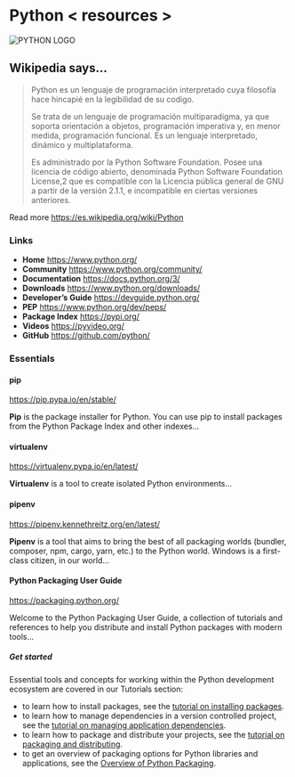 # Python < resources >

![PYTHON LOGO](https://upload.wikimedia.org/wikipedia/commons/c/c3/Python-logo-notext.svg)

## Wikipedia says...

> Python es un lenguaje de programación interpretado cuya filosofía hace hincapié en la legibilidad de su codigo.
>
> Se trata de un lenguaje de programación multiparadigma, ya que soporta orientación a objetos, programación imperativa y, en menor medida, programación funcional. Es un lenguaje interpretado, dinámico y multiplataforma.
>
> Es administrado por la Python Software Foundation. Posee una licencia de código abierto, denominada Python Software Foundation License,2​ que es compatible con la Licencia pública general de GNU a partir de la versión 2.1.1, e incompatible en ciertas versiones anteriores.

Read more https://es.wikipedia.org/wiki/Python

### Links

* **Home** https://www.python.org/
* **Community** https://www.python.org/community/
* **Documentation** https://docs.python.org/3/
* **Downloads** https://www.python.org/downloads/
* **Developer’s Guide** https://devguide.python.org/
* **PEP** https://www.python.org/dev/peps/
* **Package Index** https://pypi.org/
* **Videos** https://pyvideo.org/
* **GitHub** https://github.com/python/

### Essentials

#### pip

https://pip.pypa.io/en/stable/

**Pip** is the package installer for Python. You can use pip to install packages from the Python Package Index and other indexes...

#### virtualenv

https://virtualenv.pypa.io/en/latest/

**Virtualenv** is a tool to create isolated Python environments...

#### pipenv

https://pipenv.kennethreitz.org/en/latest/

**Pipenv** is a tool that aims to bring the best of all packaging worlds (bundler, composer, npm, cargo, yarn, etc.) to the Python world. Windows is a first-class citizen, in our world...

#### Python Packaging User Guide

https://packaging.python.org/

Welcome to the Python Packaging User Guide, a collection of tutorials and references to help you distribute and install Python packages with modern tools...

##### Get started

Essential tools and concepts for working within the Python development ecosystem are covered in our Tutorials section:

* to learn how to install packages, see the [tutorial on installing packages](https://packaging.python.org/tutorials/installing-packages/).
* to learn how to manage dependencies in a version controlled project, see the [tutorial on managing application dependencies](https://packaging.python.org/tutorials/managing-dependencies/).
* to learn how to package and distribute your projects, see the [tutorial on packaging and distributing](https://packaging.python.org/tutorials/packaging-projects/).
* to get an overview of packaging options for Python libraries and applications, see the [Overview of Python Packaging](https://packaging.python.org/overview/).
